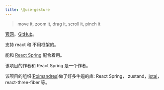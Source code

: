 ```yaml
---
title: \@use-gesture
---
```


> move it, zoom it, drag it, scroll it, pinch it

[官网](https://use-gesture.netlify.app/)。[GitHub](https://github.com/pmndrs/use-gesture)。

支持 react 和 不用框架的。

能和 [React Spring](../animate/react-spring.md) 配合着用。

该项目的作者和 React Spring 是一个作者。

该项目的组织([Poimandres](https://github.com/pmndrs))做了好多牛逼的库: React Spring， zustand，[jotai](https://github.com/pmndrs/jotai)， react-three-fiber 等。

